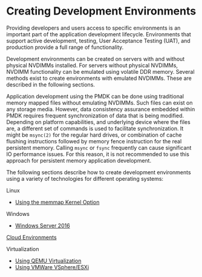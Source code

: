 # Creating Development Environments

Providing developers and users access to specific environments is an important part of the application development lifecycle. Environments that support active development, testing, User Acceptance Testing \(UAT\), and production provide a full range of functionality.

Development environments can be created on servers with and without physical NVDIMMs installed. For servers without physical NVDIMMs, NVDIMM functionality can be emulated using volatile DDR memory. Several methods exist to create environments with emulated NVDIMMs. These are described in the following sections.

Application development using the PMDK can be done using traditional memory mapped files without emulating NVDIMMs. Such files can exist on any storage media. However, data consistency assurance embedded within PMDK requires frequent synchronization of data that is being modified. Depending on platform capabilities, and underlying device where the files are, a different set of commands is used to facilitate synchronization. It might be `msync(2)` for the regular hard drives, or combination of cache flushing instructions followed by memory fence instruction for the real persistent memory. Calling `msync` or `fsync` frequently can cause significant IO performance issues. For this reason, it is not recommended to use this approach for persistent memory application development.

The following sections describe how to create development environments using a variety of technologies for different operating systems:

Linux

* [Using the memmap Kernel Option](linux-environments/linux-memmap.md)

Windows

* [Windows Server 2016](windows-environments.md)

[Cloud Environments](cloud-environments/)

Virtualization

* [Using QEMU Virtualization](virtualization/qemu.md)
* [Using VMWare VSphere/ESXi](virtualization/vmware-vsphere-esxi.md)

